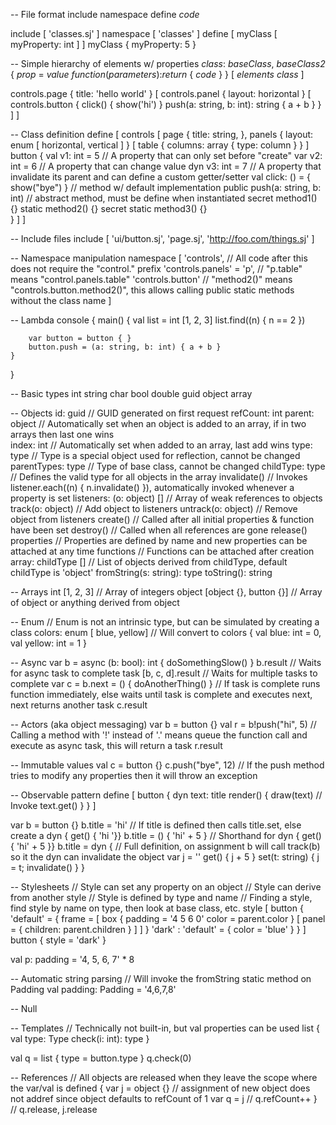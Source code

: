 -- File format
include
namespace
define
*code*

include [
	'classes.sj'
]
namespace [
	'classes'
]
define [
	myClass [		myProperty: int
	]
]
myClass {
	myProperty: 5
}

-- Simple hierarchy of elements w/ properties
*class*: *baseClass*, *baseClass2* {
	*prop* = *value*
	*function*(*parameters*):*return* { *code* }
} [ *elements*
	*class*
]

controls.page {
	title: 'hello world'
} [
	controls.panel { layout: horizontal } [
		controls.button {
			click() { show('hi') }
			push(a: string, b: int): string { a + b }
		}
	]
]

-- Class definition
define [
	controls [
		page {
			title: string,
		},
		panels {
			layout: enum [ horizontal, vertical ]
		} [
			table {
				columns: array { type: column }
			}
		]
		button {
			val v1: int = 5								// A property that can only set before "create"
			var v2: int = 6								// A property that can change value
			dyn v3: int = 7								// A property that invalidate its parent and can define a custom getter/setter
			val click: () = { show("bye") } 			// method w/ default implementation
			public push(a: string, b: int)				// abstract method, must be define when instantiated
			secret method1() {}
			static method2() {}
			secret static method3() {}			
		}
	]
]

-- Include files
include [ 
	'ui/button.sj', 
	'page.sj', 
	'http://foo.com/things.sj'
]

-- Namespace manipulation
namespace [
	'controls',  								// All code after this does not require the "control." prefix
	'controls.panels' = 'p',					// "p.table" means "control.panels.table"
	'controls.button'							// "method2()" means "controls.button.method2()", this allows calling public static methods without the class name
]

-- Lambda
console {
	main() {
		val list = int [1, 2, 3]
		list.find((n) { n == 2 })

		var button = button { }
		button.push = (a: string, b: int) { a + b }
	}
}

-- Basic types
int
string
char
bool
double
guid
object
array

-- Objects
id: guid										// GUID generated on first request
refCount: int
parent: object									// Automatically set when an object is added to an array, if in two arrays then last one wins		
index: int										// Automatically set when added to an array, last add wins
type: type										// Type is a special object used for reflection, cannot be changed
parentTypes: type								// Type of base class, cannot be changed
childType: type									// Defines the valid type for all objects in the array
invalidate()									// Invokes listener.each((n) { n.invalidate() }), automatically invoked whenever a property is set
listeners: (o: object) []						// Array of weak references to objects
track(o: object)								// Add object to listeners
untrack(o: object)								// Remove object from listeners
create()										// Called after all initial properties & function have been set
destroy()										// Called when all references are gone
release()
properties										// Properties are defined by name and new properties can be attached at any time
functions										// Functions can be attached after creation
array: childType []								// List of objects derived from childType, default childType is 'object'
fromString(s: string): type
toString(): string

-- Arrays
int [1, 2, 3]									// Array of integers
object [object {}, button {}]					// Array of object or anything derived from object

-- Enum
// Enum is not an intrinsic type, but can be simulated by creating a class
colors: enum [ blue, yellow]
// Will convert to
colors {
	val blue: int = 0,
	val yellow: int = 1
}

-- Async
var b = async (b: bool): int { doSomethingSlow() }
b.result										// Waits for async task to complete
task [b, c, d].result 							// Waits for multiple tasks to complete
var c = b.next = () { doAnotherThing() }		// If task is complete runs function immediately, else waits until task is complete and executes next, next returns another task
c.result

-- Actors (aka object messaging)
var b = button {}
val r = b!push("hi", 5)							// Calling a method with '!' instead of '.' means queue the function call and execute as async task, this will return a task
r.result

-- Immutable values
val c = button {}
c.push("bye", 12)								// If the push method tries to modify any properties then it will throw an exception

-- Observable pattern
define [
	button {
		dyn text: title
		render() {
			draw(text)							// Invoke text.get()
		}
	}
]

var b = button {}
b.title = 'hi'									// If title is defined then calls title.set, else create a dyn { get() { 'hi '}} 
b.title = () { 'hi' + 5 }						// Shorthand for dyn { get() { 'hi' + 5 }}
b.title = dyn {									// Full definition, on assignment b will call track(b) so it the dyn can invalidate the object
	var j = ''
	get() { j + 5 }
	set(t: string) { j = t; invalidate() }
}

-- Stylesheets
// Style can set any property on an object
// Style can derive from another style
// Style is defined by type and name
// Finding a style, find style by name on type, then look at base class, etc.
style [
	button {
		'default' = {
			frame = [
				box {
					padding = '4 5 6 0'
					color = parent.color 
				} [
					panel = {
						children: parent.children
					}
				]
			]
		}
		'dark' : 'default' = {
			color = 'blue'
		}
	}
]
button {
	style = 'dark'
}


val p: padding = '4, 5, 6, 7' * 8

-- Automatic string parsing
// Will invoke the fromString static method on Padding
val padding: Padding = '4,6,7,8'

-- Null


-- Templates
// Technically not built-in, but val properties can be used
list {
	val type: Type
	check(i: int): type
}

val q = list { type = button.type }
q.check(0)

-- References
// All objects are released when they leave the scope where the var/val is defined
{
	var j = object {}			// assignment of new object does not addref since object defaults to refCount of 1
	var q = j					// q.refCount++
} 								// q.release, j.release


